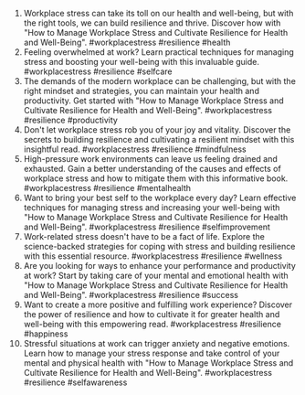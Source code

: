 1. Workplace stress can take its toll on our health and well-being, but with the right tools, we can build resilience and thrive. Discover how with "How to Manage Workplace Stress and Cultivate Resilience for Health and Well-Being". #workplacestress #resilience #health
2. Feeling overwhelmed at work? Learn practical techniques for managing stress and boosting your well-being with this invaluable guide. #workplacestress #resilience #selfcare
3. The demands of the modern workplace can be challenging, but with the right mindset and strategies, you can maintain your health and productivity. Get started with "How to Manage Workplace Stress and Cultivate Resilience for Health and Well-Being". #workplacestress #resilience #productivity
4. Don't let workplace stress rob you of your joy and vitality. Discover the secrets to building resilience and cultivating a resilient mindset with this insightful read. #workplacestress #resilience #mindfulness
5. High-pressure work environments can leave us feeling drained and exhausted. Gain a better understanding of the causes and effects of workplace stress and how to mitigate them with this informative book. #workplacestress #resilience #mentalhealth
6. Want to bring your best self to the workplace every day? Learn effective techniques for managing stress and increasing your well-being with "How to Manage Workplace Stress and Cultivate Resilience for Health and Well-Being". #workplacestress #resilience #selfimprovement
7. Work-related stress doesn't have to be a fact of life. Explore the science-backed strategies for coping with stress and building resilience with this essential resource. #workplacestress #resilience #wellness
8. Are you looking for ways to enhance your performance and productivity at work? Start by taking care of your mental and emotional health with "How to Manage Workplace Stress and Cultivate Resilience for Health and Well-Being". #workplacestress #resilience #success
9. Want to create a more positive and fulfilling work experience? Discover the power of resilience and how to cultivate it for greater health and well-being with this empowering read. #workplacestress #resilience #happiness
10. Stressful situations at work can trigger anxiety and negative emotions. Learn how to manage your stress response and take control of your mental and physical health with "How to Manage Workplace Stress and Cultivate Resilience for Health and Well-Being". #workplacestress #resilience #selfawareness
